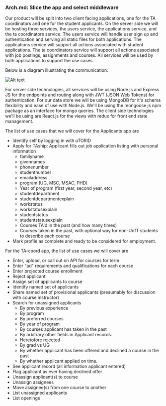 ### **Arch.md: Slice the app and select middleware**

Our product will be split into two client facing applications, one for the TA coordinators and one for the student applicants. On the server side we will be hosting three services, the users service, the applications service, and the ta coordinators service. The users service will handle user sign up and authentication and serving all static files for both applications. The applications service will support all actions associated with student applications. The ta coordinators service will support all actions associated with job postings, assignments and courses. All services will be used by both applications to support the use cases.

Below is a diagram illustrating the communication:

![Alt text](./service_diagram.png?raw=true "Optional Title")

For server side technologies, all services will be using Node.js and Express JS for the endpoints and routing along with JWT (JSON Web Tokens) for authentication. For our data store we will be using MongoDB for it's schema flexibility and ease of use with Node.js. We'll be using the mongoose js npm package as an interface for mongo queries.
The client side technologies we'll be using are React.js for the views with redux for front end state management.

The list of use cases that we will cover for the Applicants app are
- Identify self by logging in with uTORID
- Apply for TAship: Applicant fills out job application listing with personal information
  - familyname
  - givennames
  - phonenumber
  - studentnumber
  - emailaddress
  - program (UG, MSC, MSAC, PHD)
  - Year of program (first year, second year, etc)
  - studentdepartment
  - studentdepartmentexplain
  - workstatus
  - workstatusexplain
  - studentstatus
  - studentstatusexplain
  - Courses TA&#39;d in the past (and how many times)
  - Courses taken in the past, with optional way for non-UofT students to describe each course
- Mark profile as complete and ready to be considered for employment.

For the TA-coord app, the list of use cases we will cover are
- Enter, upload, or call out on API for courses for term
- Enter &quot;ad&quot; requirements and qualifications for each course
- Enter projected course enrollment
- Reject applicant
- Assign set of applicants to course
- Identify named set of applicants
- Share named set of provisional applicants (presumably for discussion with course instructor)
- Search for unassigned applicants
  - By previous experience
  - By program
  - By preferred courses
  - By year of program
  - By courses applicant has taken in the past
  - By arbitrary other fields in Applicant records.
  - Heretofore rejected
  - By grad vs UG
  - By whether applicant has been offered and declined a course in the past
  - By whether applicant applied on time.
- See applicant record (all information applicant entered)
- Flag applicant as ever having declined offer
- Unassign applicant(s) to course
- Unassign assignees
- Move assignee(s) from one course to another
- List unassigned applicants
- List openings




